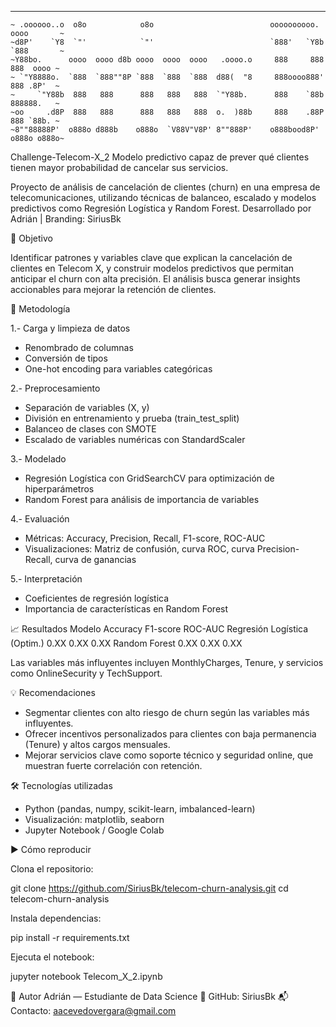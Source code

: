 ---

~~~~~~~~~~~~~~~~~~~~~~~~~~~~~~~~~~~~~~~~~~~~~~~~~~~~~~~~~~~~~~~~~~~~~~~~~~~~~~~~~~~
~ .oooooo..o  o8o            o8o                          oooooooooo.  oooo       ~
~d8P'    `Y8  `"'            `"'                          `888'   `Y8b `888       ~
~Y88bo.      oooo  oooo d8b oooo  oooo  oooo   .oooo.o     888     888  888  oooo ~
~ `"Y8888o.  `888  `888""8P `888  `888  `888  d88(  "8     888oooo888'  888 .8P'  ~
~     `"Y88b  888   888      888   888   888  `"Y88b.      888    `88b  888888.   ~
~oo     .d8P  888   888      888   888   888  o.  )88b     888    .88P  888 `88b. ~
~8""88888P'  o888o d888b    o888o  `V88V"V8P' 8""888P'    o888bood8P'  o888o o888o~
~~~~~~~~~~~~~~~~~~~~~~~~~~~~~~~~~~~~~~~~~~~~~~~~~~~~~~~~~~~~~~~~~~~~~~~~~~~~~~~~~~~

Challenge-Telecom-X_2
Modelo predictivo capaz de prever qué clientes tienen mayor probabilidad de cancelar sus servicios.

Proyecto de análisis de cancelación de clientes (churn) en una empresa de telecomunicaciones, utilizando técnicas de balanceo, escalado y modelos predictivos como Regresión Logística y Random Forest.
Desarrollado por Adrián | Branding: SiriusBk

🎯 Objetivo

Identificar patrones y variables clave que explican la cancelación de clientes en Telecom X, y construir modelos predictivos que permitan anticipar el churn con alta precisión. El análisis busca generar insights accionables para mejorar la retención de clientes.

🔎 Metodología

1.- Carga y limpieza de datos

* Renombrado de columnas
* Conversión de tipos
* One-hot encoding para variables categóricas

2.- Preprocesamiento

* Separación de variables (X, y)
* División en entrenamiento y prueba (train_test_split)
* Balanceo de clases con SMOTE
* Escalado de variables numéricas con StandardScaler

3.- Modelado

* Regresión Logística con GridSearchCV para optimización de hiperparámetros
* Random Forest para análisis de importancia de variables

4.- Evaluación

* Métricas: Accuracy, Precision, Recall, F1-score, ROC-AUC
* Visualizaciones: Matriz de confusión, curva ROC, curva Precision-Recall, curva de ganancias

5.- Interpretación

* Coeficientes de regresión logística
* Importancia de características en Random Forest

📈 Resultados
Modelo	Accuracy	F1-score	ROC-AUC
Regresión Logística (Optim.)	0.XX	0.XX	0.XX
Random Forest	0.XX	0.XX	0.XX

Las variables más influyentes incluyen MonthlyCharges, Tenure, y servicios como OnlineSecurity y TechSupport.

💡 Recomendaciones

* Segmentar clientes con alto riesgo de churn según las variables más influyentes.
* Ofrecer incentivos personalizados para clientes con baja permanencia (Tenure) y altos cargos mensuales.
* Mejorar servicios clave como soporte técnico y seguridad online, que muestran fuerte correlación con retención.

🛠️ Tecnologías utilizadas

* Python (pandas, numpy, scikit-learn, imbalanced-learn)
* Visualización: matplotlib, seaborn
* Jupyter Notebook / Google Colab

▶️ Cómo reproducir

Clona el repositorio:

git clone https://github.com/SiriusBk/telecom-churn-analysis.git
cd telecom-churn-analysis

Instala dependencias:

pip install -r requirements.txt

Ejecuta el notebook:

jupyter notebook Telecom_X_2.ipynb


👤 Autor
Adrián — Estudiante de Data Science
🔗 GitHub: SiriusBk
📬 Contacto: aacevedovergara@gmail.com
